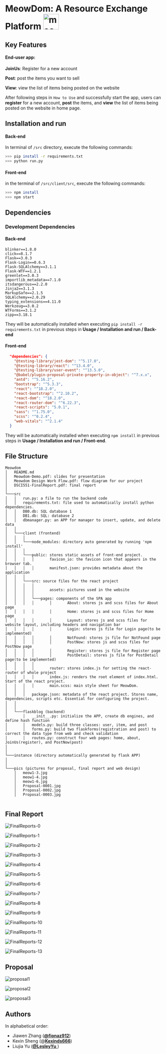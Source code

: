 # MeowDom: A Resource Exchange Platform <img src="./pics/meow1-3.jpg" alt="meow1-3" width="50" />



## Key Features

#### End-user app:

**JoinUs**: Register for a new account

**Post**: post the items you want to sell

**View**: view the list of items being posted on the website

After following steps in `How to Use` and successfully start the app, users can **register** for a new account, **post** the items, and **view** the list of items being posted on the website in home page.



## Installation and run

#### Back-end

In terminal of `/src` directory,  execute the following commands:

```sh
>>> pip install -r requirements.txt
>>> python run.py
```

#### Front-end

in the terminal of `/src/client/src`, execute the following commands:

```sh
>>> npm install 
>>> npm start
```



## Dependencies

### **Development Dependencies**

#### Back-end

```
blinker==1.8.0
click==8.1.7
Flask==3.0.3
Flask-Login==0.6.3
Flask-SQLAlchemy==3.1.1
Flask-WTF==1.2.1
greenlet==3.0.3
importlib_metadata==7.1.0
itsdangerous==2.2.0
Jinja2==3.1.3
MarkupSafe==2.1.5
SQLAlchemy==2.0.29
typing_extensions==4.11.0
Werkzeug==3.0.2
WTForms==3.1.2
zipp==3.18.1
```

They will be automatically installed when executing `pip install -r requirements.txt` in previous steps in **Usage / Installation and run / Back-end**

#### Front-end

```json
  "dependencies": {
    "@testing-library/jest-dom": "^5.17.0",
    "@testing-library/react": "^13.4.0",
    "@testing-library/user-event": "^13.5.0",
    "@babel/plugin-proposal-private-property-in-object": "^7.x.x",
    "antd": "^5.16.2",
    "bootstrap": "^5.3.3",
    "react": "^18.2.0",
    "react-bootstrap": "^2.10.2",
    "react-dom": "^18.2.0",
    "react-router-dom": "^6.22.3",
    "react-scripts": "5.0.1",
    "sass": "^1.75.0",
    "scss": "^0.2.4",
    "web-vitals": "^2.1.4"
  }
```

They will be automatically installed when executing `npm install`  in previous steps in **Usage / Installation and run / Front-end**.




## File Structure
```
Meowdom
│   README.md
│   Meowdom-Demo.pdf: slides for presentation 
│   Meowdom Design Work Flow.pdf: flow diagram for our project
│   DSCI551-FinalReport.pdf: final report
│
└───src
│   │   run.py: a file to run the backend code
│   │   requirements.txt: file used to automatically install python dependencies.
│   │   DB0.db: SQL database 1 
│   │   DB1.db: SQL: database 2 
│   │   dbmanager.py: an APP for manager to insert, update, and delete data 
│   │
│   └───client (frontend) 
│   │   │   
│   │   └───node_modules: directory auto generated by running 'npm install'
│   │   │   
│   │   └───public: stores static assets of front-end project.
│   │   │   │		favicon_io: the favicon icon that appears in the browser tab.
│   │   │   │		manifest.json: provides metadata about the application
│   │   │		
│   │   └───src: source files for the react project
│   │   │   │   
│   │   │   │		assets: pictures used in the website
│   │   │   │
│   │   │   └───pages: components of the SPA app
│   │   │   │		│		About: stores js and scss files for About page
│   │   │   │		│		Home: stores js and scss files for Home page
│   │   │   │		│		Layout: stores js and scss files for website layout, including headers and navigation bar
│   │   │   │		│		Login: stores js file for Login page(to be implemented)
│   │   │   │		│		NotFound: stores js file for NotFound page
│   │   │   │		│		PostNow: stores js and scss files for PostNow page
│   │   │   │		│		Register: stores js file for Register page
│   │   │   │		│		PostDetail: stores js file for PostDetail page(to be implemented)
│   │   │   │		
│   │   │   │		router: stores index.js for setting the react-router of whole project
│   │   │   │		index.js: renders the root element of index.html. Start of the react project.
│   │   │   │		main.scss: main style sheet for MeowDom.
│   │   │   
│   │   │   package.json: metadata of the react project. Stores name, dependencies, scripts etc. Essential for configuring the project.
│   │   
│   │   
│   └───flaskblog (backend) 
│       │   __init__.py: initialize the APP, create db engines, and define hash function
│       │   models.py: build three classes: user, item, and post 
│       │   forms.py: build two flaskforms(registration and post) to correct the data type from web and check validation 
│       │   routes.py: construct four web pages: home, about, JoinUs(register), and PostNow(post) 
│ 
│ 
└───instance (directory automatically generated by flask APP) 
│ 
│   
└───pics (pictures for proposal, final report and web design)
    │   meow1-3.jpg
    │   meow1-4.jpg
    │   meow1-6.jpg
    │   Proposal-0001.jpg
    │   Proposal-0002.jpg
    │   Proposal-0003.jpg
    
```



## Final Report

![FinalReports-0](/Users/lesley/Documents/USC/DSCI551/Project/Code_git/MeowDom/pics/FinalReports-0.jpg)

![FinalReports-1](/Users/lesley/Documents/USC/DSCI551/Project/Code_git/MeowDom/pics/FinalReports-1.jpg)

![FinalReports-2](/Users/lesley/Documents/USC/DSCI551/Project/Code_git/MeowDom/pics/FinalReports-2.jpg)

![FinalReports-3](/Users/lesley/Documents/USC/DSCI551/Project/Code_git/MeowDom/pics/FinalReports-3.jpg)

![FinalReports-4](/Users/lesley/Documents/USC/DSCI551/Project/Code_git/MeowDom/pics/FinalReports-4.jpg)

![FinalReports-5](/Users/lesley/Documents/USC/DSCI551/Project/Code_git/MeowDom/pics/FinalReports-5.jpg)

![FinalReports-6](/Users/lesley/Documents/USC/DSCI551/Project/Code_git/MeowDom/pics/FinalReports-6.jpg)

![FinalReports-7](/Users/lesley/Documents/USC/DSCI551/Project/Code_git/MeowDom/pics/FinalReports-7.jpg)

![FinalReports-8](/Users/lesley/Documents/USC/DSCI551/Project/Code_git/MeowDom/pics/FinalReports-8.jpg)

![FinalReports-9](/Users/lesley/Documents/USC/DSCI551/Project/Code_git/MeowDom/pics/FinalReports-9.jpg)

![FinalReports-10](/Users/lesley/Documents/USC/DSCI551/Project/Code_git/MeowDom/pics/FinalReports-10.jpg)

![FinalReports-11](/Users/lesley/Documents/USC/DSCI551/Project/Code_git/MeowDom/pics/FinalReports-11.jpg)

![FinalReports-12](/Users/lesley/Documents/USC/DSCI551/Project/Code_git/MeowDom/pics/FinalReports-12.jpg)

![FinalReports-13](/Users/lesley/Documents/USC/DSCI551/Project/Code_git/MeowDom/pics/FinalReports-13.jpg)



## Proposal

![proposal1](./pics/Proposal-0001.jpg)

![proposal2](./pics/Proposal-0002.jpg)

![proposal3](./pics/Proposal-0003.jpg)



## Authors

In alphabetical order: 

- Jiawen Zhang ([**@fionaz912**](https://github.com/fionaz912))
- Kexin Sheng (@[**Kexinds666**](https://github.com/Kexinds666))
- Liujia Yu ([**@LesleyYu** ](https://github.com/LesleyYu))